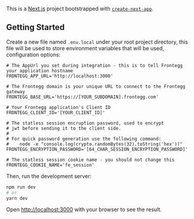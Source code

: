 This is a [Next.js](https://nextjs.org/) project bootstrapped with [`create-next-app`](https://github.com/vercel/next.js/tree/canary/packages/create-next-app).

## Getting Started

Create a new file named `.env.local` under your root project directory, this file will be used to store environment variables that will be used, configuration options:
```
# The AppUrl you set during integration - this is to tell Frontegg your application hostname
FRONTEGG_APP_URL='http://localhost:3000'

# The Frontegg domain is your unique URL to connect to the Frontegg gateway
FRONTEGG_BASE_URL='https://[YOUR_SUBDOMAIN].frontegg.com'

# Your Frontegg application's Client ID
FRONTEGG_CLIENT_ID='[YOUR_CLIENT_ID]'

# The statless session encruption password, used to encrypt
# jwt before sending it to the client side.
#
# For quick password generation use the following command:
#    node -e "console.log(crypto.randomBytes(32).toString('hex'))"
FRONTEGG_ENCRYPTION_PASSWORD='[64_CHAR_SESSION_ENCRYPTION_PASSWORD]'

# The statless session cookie name - you should not change this
FRONTEGG_COOKIE_NAME='fe_session'
```


Then, run the development server:

```bash
npm run dev
# or
yarn dev
```

Open [http://localhost:3000](http://localhost:3000) with your browser to see the result.
